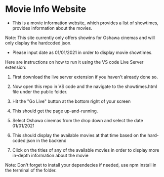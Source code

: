 # Movie Info Website

- This is a movie information website, which provides a list of showtimes, provides information about the movies. 

Note: This site currently only offers showins for Oshawa cinemas and will only display the hardcoded json.

  - Please input date as 01/01/2021 in order to display movie showtimes.

Here are instructions on how to run it using the VS code Live Server extension:

1. First download the live server extension if you haven't already done so.

1. Now open this repo in VS code and the navigate to the showtimes.html file under the public folder.

2. Hit the "Go Live" button at the bottom right of your screen

3. This should get the page up-and-running.

4. Select Oshawa cinemas from the drop down and select the date 01/01/2021

5. This should display the available movies at that time based on the hard-coded json in the backend

6. Click on the titles of any of the available movies in order to display more in-depth information about the movie 


Note: Don't forget to install your dependecies if needed, use npm install in the terminal of the folder.
